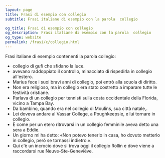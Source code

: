 ```yaml
---
layout: page
title: Frasi di esempio con collegio 
subtitle: Frasi italiane di esempio con la parola  collegio

og_title: Frasi di esempio con collegio 
og_description: Frasi italiane di esempio con la parola  collegio
og_type: website
permalink: /frasi/c/collegio.html
---
```


Frasi italiane di esempio contenenti la parola collegio:


- collegio di gufi che sfidano la luce.
- avevano raddoppiato il controllo, minacciato di rispedirla in collegio all'estero.
- Marius fece i suoi bravi anni di collegio, poi entrò alla scuola di diritto.
- Non era religioso, ma in collegio era stato costretto a imparare tutte le festività cristiane.
- Parlava di un collegio per tennisti sulla costa occidentale della Florida, vicino a Tampa Bay.
- Da bambino, quando era nel collegio di Moulins, sua città natale,.
- Lei doveva andare al Vassar College, a Poughkeepsie, e lui tornare in collegio.
- È come per un etero ritrovarsi in un collegio femminile aveva detto una sera a Eddie.
- Un giorno mi ha detto: «Non potevo tenerlo in casa, ho dovuto metterlo in collegio, però se tornassi indietro.».
- Qui c'è un incrocio dove si trova oggi il collegio Rollin e dove viene a raccordarsi rue Neuve-Ste-Geneviève.
